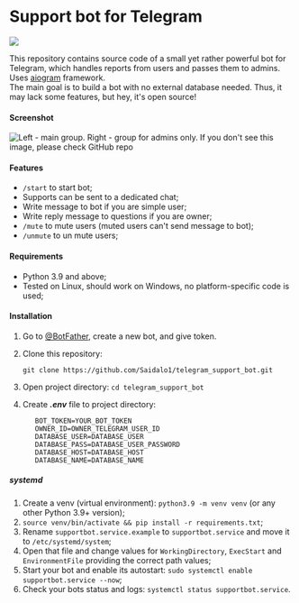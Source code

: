 # Support bot for Telegram

<a href="https://hub.docker.com/r/groosha/telegram-report-bot"><img src="https://img.shields.io/badge/Telegram--Bot-blue"></a>

This repository contains source code of a small yet rather powerful bot for Telegram, which handles reports from users
and passes them to admins.
Uses [aiogram](https://github.com/aiogram/aiogram) framework.  
The main goal is to build a bot with no external database needed. Thus, it may lack some features, but hey, it's open
source!

#### Screenshot

![Left - main group. Right - group for admins only. If you don't see this image, please check GitHub repo](https://imgur.com/aXsJ3g3.png)

#### Features

* `/start` to start bot;
* Supports can be sent to a dedicated chat;
* Write message to bot if you are simple user;
* Write reply message to questions if you are owner;
* `/mute` to mute users (muted users can't send message to bot);
* `/unmute` to un mute users;

#### Requirements

* Python 3.9 and above;
* Tested on Linux, should work on Windows, no platform-specific code is used;

#### Installation

1. Go to [@BotFather](https://t.me/telegram), create a new bot, and give token.
2. Clone this repository:

   ```
   git clone https://github.com/Saidalo1/telegram_support_bot.git
   ```
   
3. Open project directory: ```cd telegram_support_bot```
4. Create ***.env*** file to project directory:

   ```
      BOT_TOKEN=YOUR_BOT_TOKEN
      OWNER_ID=OWNER_TELEGRAM_USER_ID
      DATABASE_USER=DATABASE_USER
      DATABASE_PASS=DATABASE_USER_PASSWORD
      DATABASE_HOST=DATABASE_HOST
      DATABASE_NAME=DATABASE_NAME
   ```

##### systemd

1. Create a venv (virtual environment): `python3.9 -m venv venv` (or any other Python 3.9+ version);
2. `source venv/bin/activate && pip install -r requirements.txt`;
3. Rename  `supportbot.service.example` to `supportbot.service` and move it to `/etc/systemd/system`;
4. Open that file and change values for `WorkingDirectory`, `ExecStart` and `EnvironmentFile` providing the correct
   path values;
5. Start your bot and enable its autostart: `sudo systemctl enable supportbot.service --now`;  
6. Check your bots status and logs: `systemctl status supportbot.service`.
